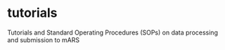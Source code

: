 # tutorials
Tutorials and Standard Operating Procedures (SOPs) on data processing and submission to mARS
